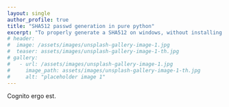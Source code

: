 ```yaml
---
layout: single
author_profile: true
title: "SHA512 passwd generation in pure python"
excerpt: "To properly generate a SHA512 on windows, without installing any software is tricky. Using pure python and freezing fixes that"
# header:
#  image: /assets/images/unsplash-gallery-image-1.jpg
#  teaser: assets/images/unsplash-gallery-image-1-th.jpg
# gallery:
#   - url: /assets/images/unsplash-gallery-image-1.jpg
#     image_path: assets/images/unsplash-gallery-image-1-th.jpg
#     alt: "placeholder image 1"
---
```


Cognito ergo est.